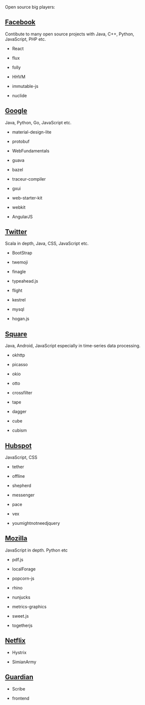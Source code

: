 Open source big players:

## [Facebook](https://github.com/facebook)

Contibute to many open source projects with Java, C++, Python, JavaScript, PHP etc.

* React

* flux

* folly

* HHVM

* immutable-js

* nuclide


## [Google](https://github.com/google)

Java, Python, Go, JavaScript etc.

* material-design-lite

* protobuf

* WebFundamentals

* guava

* bazel

* traceur-compiler

* gxui

* web-starter-kit

* webkit

* AngularJS


## [Twitter](https://github.com/twitter)

Scala in depth, Java, CSS, JavaScript etc.

* BootStrap

* twemoji

* finagle

* typeahead.js

* flight

* kestrel

* mysql

* hogan.js



## [Square](https://github.com/square)

Java, Android, JavaScript especially in time-series data processing.

* okhttp

* picasso

* okio

* otto

* crossfilter

* tape

* dagger

* cube

* cubism

## [Hubspot](https://github.com/HubSpot)

JavaScript, CSS

* tether

* offline

* shepherd

* messenger 

* pace

* vex

* youmightnotneedjquery


## [Mozilla](https://github.com/mozilla)

JavaScript in depth. Python etc

* pdf.js

* localForage

* popcorn-js

* rhino

* nunjucks

* metrics-graphics

* sweet.js

* togetherjs


## [Netflix](https://github.com/Netflix)

* Hystrix

* SimianArmy


## [Guardian](https://github.com/guardian)

* Scribe

* frontend




